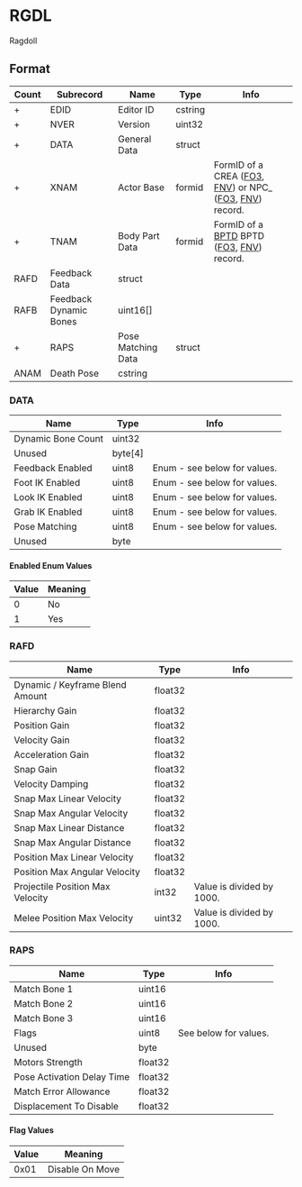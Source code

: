 RGDL
====

Ragdoll

## Format

Count | Subrecord | Name | Type | Info
------|-------|------|------|-----
+ | EDID | Editor ID | cstring |
+ | NVER | Version | uint32 |
+ | DATA | General Data | struct |
+ | XNAM | Actor Base | formid | FormID of a CREA ([FO3](../../Fallout3/Records/CREA.md), [FNV](../../FalloutNV/Records/CREA.md)) or NPC_ ([FO3](../../Fallout3/Records/NPC_.md), [FNV](../../FalloutNV/Records/NPC_.md)) record.
+ | TNAM | Body Part Data | formid | FormID of a [BPTD](BPTD.md) BPTD ([FO3](../../Fallout3/Records/BPTD.md), [FNV](../../FalloutNV/Records/BPTD.md)) record.
 | RAFD | Feedback Data | struct |
 | RAFB | Feedback Dynamic Bones | uint16[] |
+ | RAPS | Pose Matching Data | struct |
 | ANAM | Death Pose | cstring |


### DATA

Name | Type | Info
-----|------|-----
Dynamic Bone Count | uint32 |
Unused | byte[4] |
Feedback Enabled | uint8 | Enum - see below for values.
Foot IK Enabled | uint8 | Enum - see below for values.
Look IK Enabled | uint8 | Enum - see below for values.
Grab IK Enabled | uint8 | Enum - see below for values.
Pose Matching | uint8 | Enum - see below for values.
Unused | byte |

#### Enabled Enum Values

Value | Meaning
------|--------
0 | No
1 | Yes

### RAFD

Name | Type | Info
-----|------|-----
Dynamic / Keyframe Blend Amount | float32 |
Hierarchy Gain | float32 |
Position Gain | float32 |
Velocity Gain | float32 |
Acceleration Gain | float32 |
Snap Gain | float32 |
Velocity Damping | float32 |
Snap Max Linear Velocity | float32 |
Snap Max Angular Velocity | float32 |
Snap Max Linear Distance | float32 |
Snap Max Angular Distance | float32 |
Position Max Linear Velocity | float32 |
Position Max Angular Velocity | float32 |
Projectile Position Max Velocity | int32 | Value is divided by 1000.
Melee Position Max Velocity | uint32 | Value is divided by 1000.

### RAPS

Name | Type | Info
-----|------|-----
Match Bone 1 | uint16 |
Match Bone 2 | uint16 |
Match Bone 3 | uint16 |
Flags | uint8 | See below for values.
Unused | byte |
Motors Strength | float32 |
Pose Activation Delay Time | float32 |
Match Error Allowance | float32 |
Displacement To Disable | float32 |

#### Flag Values

Value | Meaning
------|--------
0x01 | Disable On Move
